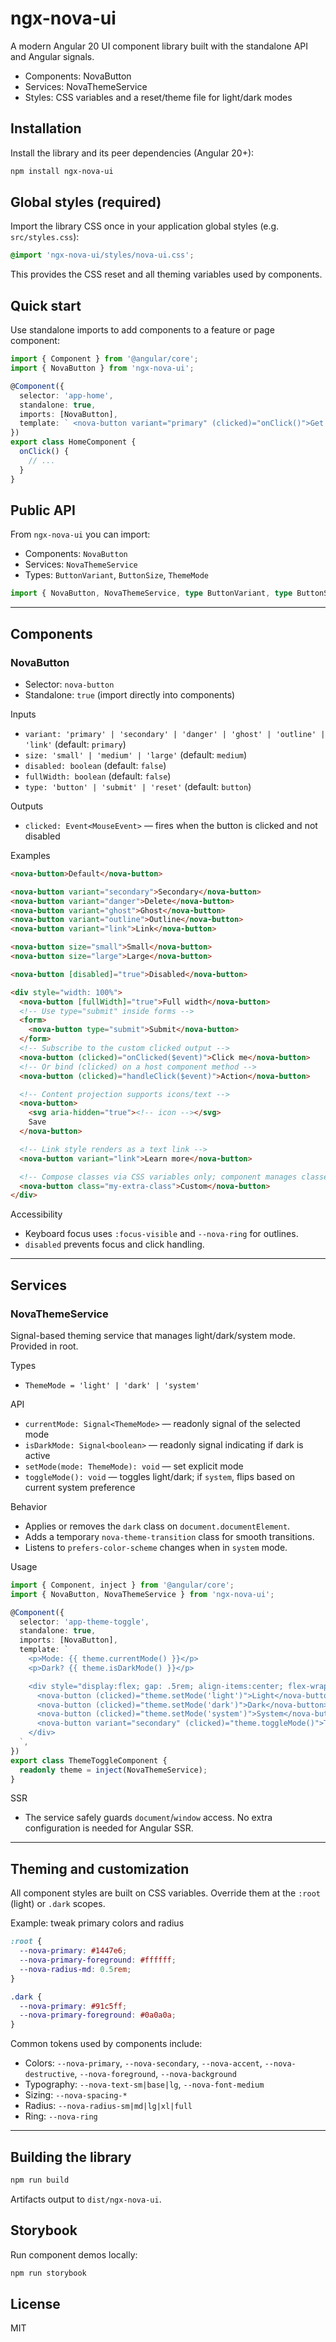 # ngx-nova-ui

A modern Angular 20 UI component library built with the standalone API and Angular signals.

- Components: NovaButton
- Services: NovaThemeService
- Styles: CSS variables and a reset/theme file for light/dark modes

## Installation

Install the library and its peer dependencies (Angular 20+):

```bash
npm install ngx-nova-ui
```

## Global styles (required)

Import the library CSS once in your application global styles (e.g. `src/styles.css`):

```css
@import 'ngx-nova-ui/styles/nova-ui.css';
```

This provides the CSS reset and all theming variables used by components.

## Quick start

Use standalone imports to add components to a feature or page component:

```ts
import { Component } from '@angular/core';
import { NovaButton } from 'ngx-nova-ui';

@Component({
  selector: 'app-home',
  standalone: true,
  imports: [NovaButton],
  template: ` <nova-button variant="primary" (clicked)="onClick()">Get started</nova-button> `,
})
export class HomeComponent {
  onClick() {
    // ...
  }
}
```

## Public API

From `ngx-nova-ui` you can import:

- Components: `NovaButton`
- Services: `NovaThemeService`
- Types: `ButtonVariant`, `ButtonSize`, `ThemeMode`

```ts
import { NovaButton, NovaThemeService, type ButtonVariant, type ButtonSize, type ThemeMode } from 'ngx-nova-ui';
```

---

## Components

### NovaButton

- Selector: `nova-button`
- Standalone: `true` (import directly into components)

Inputs

- `variant: 'primary' | 'secondary' | 'danger' | 'ghost' | 'outline' | 'link'` (default: `primary`)
- `size: 'small' | 'medium' | 'large'` (default: `medium`)
- `disabled: boolean` (default: `false`)
- `fullWidth: boolean` (default: `false`)
- `type: 'button' | 'submit' | 'reset'` (default: `button`)

Outputs

- `clicked: Event<MouseEvent>` — fires when the button is clicked and not disabled

Examples

```html
<nova-button>Default</nova-button>

<nova-button variant="secondary">Secondary</nova-button>
<nova-button variant="danger">Delete</nova-button>
<nova-button variant="ghost">Ghost</nova-button>
<nova-button variant="outline">Outline</nova-button>
<nova-button variant="link">Link</nova-button>

<nova-button size="small">Small</nova-button>
<nova-button size="large">Large</nova-button>

<nova-button [disabled]="true">Disabled</nova-button>

<div style="width: 100%">
  <nova-button [fullWidth]="true">Full width</nova-button>
  <!-- Use type="submit" inside forms -->
  <form>
    <nova-button type="submit">Submit</nova-button>
  </form>
  <!-- Subscribe to the custom clicked output -->
  <nova-button (clicked)="onClicked($event)">Click me</nova-button>
  <!-- Or bind (clicked) on a host component method -->
  <nova-button (clicked)="handleClick($event)">Action</nova-button>

  <!-- Content projection supports icons/text -->
  <nova-button>
    <svg aria-hidden="true"><!-- icon --></svg>
    Save
  </nova-button>

  <!-- Link style renders as a text link -->
  <nova-button variant="link">Learn more</nova-button>

  <!-- Compose classes via CSS variables only; component manages classes itself -->
  <nova-button class="my-extra-class">Custom</nova-button>
</div>
```

Accessibility

- Keyboard focus uses `:focus-visible` and `--nova-ring` for outlines.
- `disabled` prevents focus and click handling.

---

## Services

### NovaThemeService

Signal-based theming service that manages light/dark/system mode. Provided in root.

Types

- `ThemeMode = 'light' | 'dark' | 'system'`

API

- `currentMode: Signal<ThemeMode>` — readonly signal of the selected mode
- `isDarkMode: Signal<boolean>` — readonly signal indicating if dark is active
- `setMode(mode: ThemeMode): void` — set explicit mode
- `toggleMode(): void` — toggles light/dark; if `system`, flips based on current system preference

Behavior

- Applies or removes the `dark` class on `document.documentElement`.
- Adds a temporary `nova-theme-transition` class for smooth transitions.
- Listens to `prefers-color-scheme` changes when in `system` mode.

Usage

```ts
import { Component, inject } from '@angular/core';
import { NovaButton, NovaThemeService } from 'ngx-nova-ui';

@Component({
  selector: 'app-theme-toggle',
  standalone: true,
  imports: [NovaButton],
  template: `
    <p>Mode: {{ theme.currentMode() }}</p>
    <p>Dark? {{ theme.isDarkMode() }}</p>

    <div style="display:flex; gap: .5rem; align-items:center; flex-wrap: wrap;">
      <nova-button (clicked)="theme.setMode('light')">Light</nova-button>
      <nova-button (clicked)="theme.setMode('dark')">Dark</nova-button>
      <nova-button (clicked)="theme.setMode('system')">System</nova-button>
      <nova-button variant="secondary" (clicked)="theme.toggleMode()">Toggle</nova-button>
    </div>
  `,
})
export class ThemeToggleComponent {
  readonly theme = inject(NovaThemeService);
}
```

SSR

- The service safely guards `document`/`window` access. No extra configuration is needed for Angular SSR.

---

## Theming and customization

All component styles are built on CSS variables. Override them at the `:root` (light) or `.dark` scopes.

Example: tweak primary colors and radius

```css
:root {
  --nova-primary: #1447e6;
  --nova-primary-foreground: #ffffff;
  --nova-radius-md: 0.5rem;
}

.dark {
  --nova-primary: #91c5ff;
  --nova-primary-foreground: #0a0a0a;
}
```

Common tokens used by components include:

- Colors: `--nova-primary`, `--nova-secondary`, `--nova-accent`, `--nova-destructive`, `--nova-foreground`, `--nova-background`
- Typography: `--nova-text-sm|base|lg`, `--nova-font-medium`
- Sizing: `--nova-spacing-*`
- Radius: `--nova-radius-sm|md|lg|xl|full`
- Ring: `--nova-ring`

---

## Building the library

```bash
npm run build
```

Artifacts output to `dist/ngx-nova-ui`.

## Storybook

Run component demos locally:

```bash
npm run storybook
```

## License

MIT
